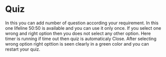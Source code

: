 # Quiz
In this you can add number of question according your requirement.
In this one lifeline 50:50 is available and you can use it only once.
If you select one wrong and right option then you does not select any other option.
Here timer is running if time out then quiz is automaticaly Close.
After selecting wrong option right opttion is seen clearly in a green color
and you can restart your quiz.
